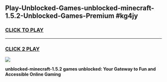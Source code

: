
## Play-Unblocked-Games-unblocked-minecraft-1.5.2-Unblocked-Games-Premium #kg4jy
<h3>
<a href="https://premium.freeplayer.one?title=unblocked-minecraft-1.5.2&ref=12M">CLICK TO PLAY</a></h3>
<hr>

<h3>
<a href="https://premium.freeplayer.one?title=unblocked-minecraft-1.5.2&ref=12M">CLICK 2 PLAY</a>
  
</h3>

<a href="https://premium.freeplayer.one?title=unblocked-minecraft-1.5.2&ref=12M"><img src="https://clearcache.store/games.png"></a>


**unblocked-minecraft-1.5.2 games unblocked: Your Gateway to Fun and Accessible Online Gaming**
